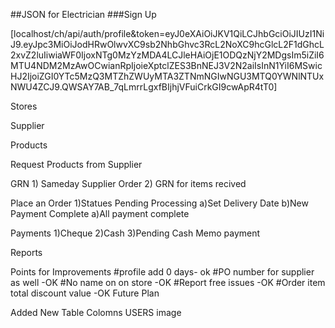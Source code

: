 ##JSON for Electrician
###Sign Up

[localhost/ch/api/auth/profile&token=eyJ0eXAiOiJKV1QiLCJhbGciOiJIUzI1NiJ9.eyJpc3MiOiJodHRwOlwvXC9sb2NhbGhvc3RcL2NoXC9hcGlcL2F1dGhcL2xvZ2luIiwiaWF0IjoxNTg0MzYzMDA4LCJleHAiOjE1ODQzNjY2MDgsIm5iZiI6MTU4NDM2MzAwOCwianRpIjoieXptclZES3BnNEJ3V2N2aiIsInN1YiI6MSwicHJ2IjoiZGI0YTc5MzQ3MTZhZWUyMTA3ZTNmNGIwNGU3MTQ0YWNlNTUxNWU4ZCJ9.QWSAY7AB_7qLmrrLgxfBIjhjVFuiCrkGI9cwApR4tT0]

Stores

Supplier

Products

Request Products from Supplier

GRN
    1) Sameday Supplier Order
    2) GRN for items recived
    
Place an Order
    1)Statues 
        Pending
        Processing
            a)Set Delivery Date
            b)New Payment
        Complete
            a)All payment complete
            
Payments
    1)Cheque
    2)Cash
    3)Pending Cash Memo payment
    
Reports

Points for Improvements
#profile add 0 days- ok
#PO number for supplier as well -OK
#No name on on store -OK
#Report free issues -OK
#Order item total discount value -OK
Future Plan
    
Added New Table Colomns
USERS
    image